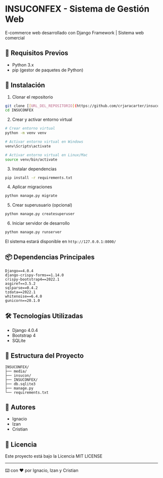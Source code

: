 # INSUCONFEX - Sistema de Gestión Web

E-commerce web desarrollado con Django Framework | Sistema web comercial

## 🔧 Requisitos Previos

- Python 3.x
- pip (gestor de paquetes de Python)

## 🚀 Instalación

1. Clonar el repositorio
```bash
git clone [[URL_DEL_REPOSITORIO](https://github.com/crjaracarter/insuconfex-PT-jara-albornoz-cardenas.git)]
cd INSUCONFEX
```

2. Crear y activar entorno virtual
```bash
# Crear entorno virtual
python -m venv venv

# Activar entorno virtual en Windows
venv\Scripts\activate

# Activar entorno virtual en Linux/Mac
source venv/bin/activate
```

3. Instalar dependencias
```bash
pip install -r requirements.txt
```

4. Aplicar migraciones
```bash
python manage.py migrate
```

5. Crear superusuario (opcional)
```bash
python manage.py createsuperuser
```

6. Iniciar servidor de desarrollo
```bash
python manage.py runserver
```

El sistema estará disponible en `http://127.0.0.1:8000/`

## 📦 Dependencias Principales

```
Django==4.0.4
django-crispy-forms==1.14.0
crispy-bootstrap4==2022.1
asgiref==3.5.2
sqlparse==0.4.2
tzdata==2022.1
whitenoise==6.4.0
gunicorn==20.1.0
```

## 🛠️ Tecnologías Utilizadas

- Django 4.0.4
- Bootstrap 4
- SQLite

## 📁 Estructura del Proyecto

```
INSUCONFEX/
├── media/
├── insucon/
├── INSUCONFEX/
├── db.sqlite3
├── manage.py
└── requirements.txt
```

## 👥 Autores

- Ignacio
- Izan
- Cristian

## 📄 Licencia

Este proyecto está bajo la Licencia MIT LICENSE

---
⌨️ con ❤️ por Ignacio, Izan y Cristian
